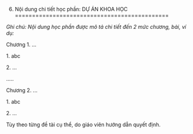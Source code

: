 6. Nội dung chi tiết học phần: DỰ ÁN KHOA HỌC
=============================================

*Ghi chú: Nội dung học phần được mô tả chi tiết đến 2 mức chương, bài,
ví dụ:*

Chương 1. ...

1\. abc

2\. ...

.....

Chương 2. ...

1\. abc

2\. ...

Tùy theo từng đề tài cụ thể, do giáo viên hướng dẫn quyết định.

